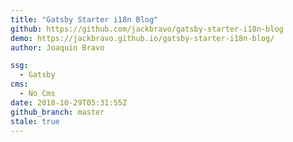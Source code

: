 ```yaml
---
title: "Gatsby Starter i18n Blog"
github: https://github.com/jackbravo/gatsby-starter-i18n-blog
demo: https://jackbravo.github.io/gatsby-starter-i18n-blog/
author: Joaquin Bravo

ssg:
  - Gatsby
cms:
  - No Cms
date: 2018-10-29T05:31:55Z
github_branch: master
stale: true
---
```

